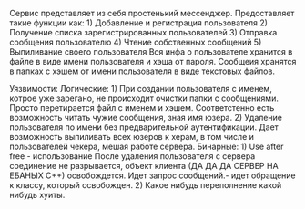 Сервис представляет из себя простенький мессенджер. Предоставляет такие функции как:
    1) Добавление и регистрация пользователя
    2) Получение списка зарегистрированных пользователей
    3) Отправка сообщения пользователю
    4) Чтение собственных сообщений
    5) Выпиливание своего пользователя
Вся инфа о пользователе хранится в файле в виде имени пользователя и хэша от пароля. Сообщеия хранятся в папках с хэшем от имени пользователя в виде текстовых файлов.

Уязвимости:
    Логические:
	1) При создании пользователя с именем, котрое уже зарегано, не происходит очистки папки с сообщениями. Просто перетирается файл с именем и хэшем. Соответстенно есть возможность читать чужие сообщения, зная имя юзера.
	2) Удаление пользователя по имени без предварительной аутентификации. Дает возможность выпиливать всех юзеров к херам, в том числе и пользователей чекера, мешая работе сервера.
    Бинарные:
	1) Use after free - использование После удаления пользователя с сервера соединение не разрывается, объект клиента (ДА ДА ДА СЕРВЕР НА ЕБАНЫХ С++) освобождется. Идет запрос сообщений.- идет обращение к классу, который освобожден.
	2) Какое нибудь переполнение какой нибудь хуиты.
